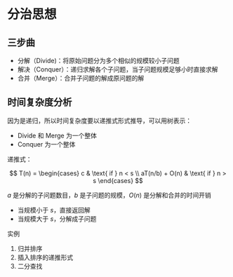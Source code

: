 # 分治思想

## 三步曲

- 分解（Divide)：将原始问题分为多个相似的规模较小子问题
- 解决（Conquer）：递归求解各个子问题，当子问题规模足够小时直接求解
- 合并（Merge）：合并子问题的解成原问题的解

## 时间复杂度分析

因为是递归，所以时间复杂度要以递推式形式推导，可以用树表示：

- Divide 和 Merge 为一个整体
- Conquer 为一个整体

递推式：

$$
T(n) = \begin{cases}
c & \text{ if } n < s \\ 
aT(n/b) + O(n)  & \text{ if } n > s
\end{cases}
$$

$a$ 是分解的子问题数目，$b$ 是子问题的规模，$O(n)$ 是分解和合并的时间开销

- 当规模小于 $s$，直接返回解
- 当规模大于 $s$，分解成子问题

实例  

1. 归并排序
2. 插入排序的递推形式
3. 二分查找
